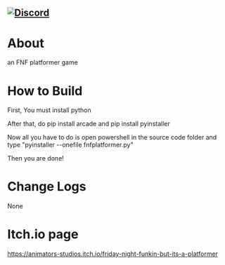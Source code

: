 ## [![Discord][Discord]][disc-link]
[Discord]: https://img.shields.io/discord/832005396084162560?label=Discord
[disc-link]: https://discord.gg/enbHdjav6j
# About
an FNF platformer game

# How to Build
First, You must install python


After that, do pip install arcade and pip install pyinstaller


Now all you have to do is open powershell in the source code folder and type "pyinstaller --onefile fnfplatformer.py"


Then you are done!

# Change Logs
None

# Itch.io page
https://animators-studios.itch.io/friday-night-funkin-but-its-a-platformer
